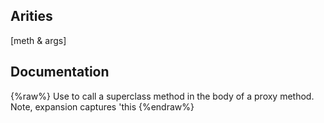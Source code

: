 ## Arities
[meth & args]

## Documentation
{%raw%}
Use to call a superclass method in the body of a proxy method. 
  Note, expansion captures 'this
{%endraw%}

